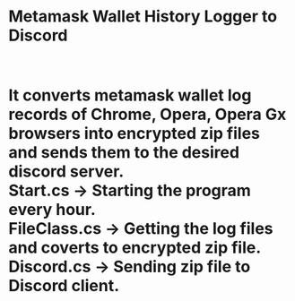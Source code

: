 <h1>Metamask Wallet History Logger to Discord<h1/>
<br>
It converts metamask wallet log records of Chrome, Opera, Opera Gx browsers into encrypted zip files and sends them to the desired discord server.
<br>
Start.cs -> Starting the program every hour.
<br>
FileClass.cs -> Getting the log files and coverts to encrypted zip file.
<br>
Discord.cs -> Sending zip file to Discord client.
